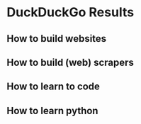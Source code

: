 # DuckDuckGo Results

## How to build websites

## How to build (web) scrapers

## How to learn to code

## How to learn python